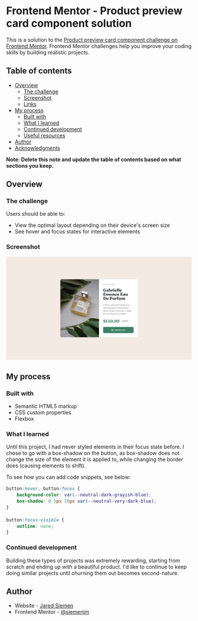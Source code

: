 # Frontend Mentor - Product preview card component solution

This is a solution to the [Product preview card component challenge on Frontend Mentor](https://www.frontendmentor.io/challenges/product-preview-card-component-GO7UmttRfa). Frontend Mentor challenges help you improve your coding skills by building realistic projects. 

## Table of contents

- [Overview](#overview)
  - [The challenge](#the-challenge)
  - [Screenshot](#screenshot)
  - [Links](#links)
- [My process](#my-process)
  - [Built with](#built-with)
  - [What I learned](#what-i-learned)
  - [Continued development](#continued-development)
  - [Useful resources](#useful-resources)
- [Author](#author)
- [Acknowledgments](#acknowledgments)

**Note: Delete this note and update the table of contents based on what sections you keep.**

## Overview

### The challenge

Users should be able to:

- View the optimal layout depending on their device's screen size
- See hover and focus states for interactive elements

### Screenshot

![](./screenshot.jpg)

## My process

### Built with

- Semantic HTML5 markup
- CSS custom properties
- Flexbox

### What I learned

Until this project, I had never styled elements in their focus state before. I chose to go with a box-shadow on the button, as box-shadow does not change the size of the element it is applied to, while changing the border does (causing elements to shift).

To see how you can add code snippets, see below:

```css
button:hover, button:focus {
    background-color: var(--neutral-dark-grayish-blue);
    box-shadow: 0 5px 10px var(--neutral-very-dark-blue);
}

button:focus-visible {
    outline: none;
}
```

### Continued development

Building these types of projects was extremely rewarding, starting from scratch and ending up with a beautiful product. I'd like to continue to keep doing similar projects until churning them out becomes second-nature.

## Author

- Website - [Jared Siemen](https://jaredsiemen.com)
- Frontend Mentor - [@siemenjm](https://www.frontendmentor.io/profile/siemenjm)